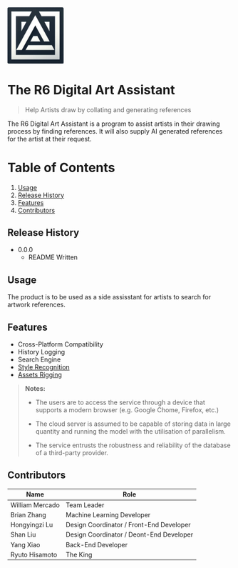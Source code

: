 <img src = images/favicon.jpg alt = "The R6 Logo" width = 25%>

# The R6 Digital Art Assistant

> Help Artists draw by collating and generating references

The R6 Digital Art Assistant is a program to assist artists in their drawing process by finding references. It will also supply AI generated references for the artist at their request.

# Table of Contents

1. [Usage](#usage)
2. [Release History](#release-history)
3. [Features](#features)
4. [Contributors](#contributors)

## Release History

* 0.0.0
    * README Written

## Usage

The product is to be used as a side assisstant for artists to search for artwork references.

## Features

* Cross-Platform Compatibility
* History Logging
* Search Engine
* [Style Recognition](/backend/controlnet/README.md#style-recognition)
* [Assets Rigging](/backend/controlnet/README.md#assets-rigging)

> **Notes:**
>
> * The users are to access the service through a device that supports a modern browser (e.g. Google Chome, Firefox, etc.)
>
> * The cloud server is assumed to be capable of storing data in large quantity and running the model with the utilisation of parallelism.
>
> * The service entrusts the robustness and reliability of the database of a third-party provider.

## Contributors

| Name | Role |
| ----| ---- |
| William Mercado | Team Leader |
| Brian Zhang | Machine Learning Developer |
| Hongyingzi Lu | Design Coordinator / Front-End Developer |
| Shan Liu | Design Coordinator / Deont-End Developer |
| Yang Xiao | Back-End Developer |
| Ryuto Hisamoto | The King |